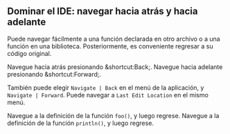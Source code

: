 ## Dominar el IDE: navegar hacia atrás y hacia adelante

Puede navegar fácilmente a una función declarada en otro archivo o a una función en una biblioteca. Posteriormente, es conveniente regresar a su código original.

Navegue hacia atrás presionando <span class="shortcut">&shortcut:Back;</span>.
Navegue hacia adelante presionando <span class="shortcut">&shortcut:Forward;</span>.

También puede elegir <span class="control">`Navigate | Back`</span> en el menú de la aplicación, y <span class="control">`Navigate | Forward`</span>. Puede navegar a <span class="control">`Last Edit Location`</span> en el mismo menú.

Navegue a la definición de la función `foo()`, y luego regrese. Navegue a la definición de la función `println()`, y luego regrese.